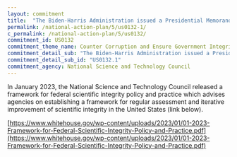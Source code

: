 ```yaml
---
layout: commitment
title:  "The Biden-Harris Administration issued a Presidential Memorandum establishing a Task Force on Scientific Integrity as part of the National Science and Technology Council. The Federal Government commits to continuing implementation of this Presidential Memorandum, including by supporting Federal agencies as they revise and implement respective policies on the scientific process."
permalink: /national-action-plan/5/us0132-1/
c_permalink: /national-action-plan/5/us0132/
commitment_id: US0132
commitment_theme_name: Counter Corruption and Ensure Government Integrity and Accountability to the Public
commitment_detail_sub: "The Biden-Harris Administration issued a Presidential Memorandum establishing a Task Force on Scientific Integrity as part of the National Science and Technology Council. The Federal Government commits to continuing implementation of this Presidential Memorandum, including by supporting Federal agencies as they revise and implement respective policies on the scientific process."
commitment_detail_sub_id: "US0132.1"
commitment_agency: National Science and Technology Council
---
```


In January 2023, the National Science and Technology Council released a framework for federal scientific integrity policy and practice which advises agencies on establishing a framework for regular assessment and iterative improvement of scientific integrity in the United States (link below). 

[https://www.whitehouse.gov/wp-content/uploads/2023/01/01-2023-Framework-for-Federal-Scientific-Integrity-Policy-and-Practice.pdf](https://www.whitehouse.gov/wp-content/uploads/2023/01/01-2023-Framework-for-Federal-Scientific-Integrity-Policy-and-Practice.pdf)